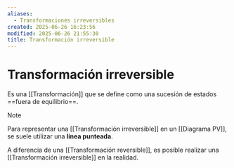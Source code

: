 ```yaml
---
aliases:
  - Transformaciones irreversibles
created: 2025-06-26 16:23:56
modified: 2025-06-26 21:55:30
title: Transformación irreversible
---
```


# Transformación irreversible

Es una [[Transformación]] que se define como una sucesión de estados ==fuera de equilibrio==.

> [!note]
> Para representar una [[Transformación irreversible]] en un [[Diagrama PV]], se suele utilizar una **línea punteada**.

A diferencia de una [[Transformación reversible]], es posible realizar una [[Transformación irreversible]] en la realidad.
